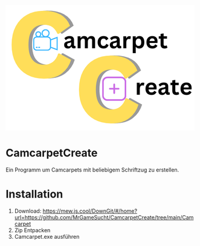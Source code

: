 ![logo](https://github.com/MrGameSucht/CamcarpetCreate/blob/main/CamcarpetCreateLogo.png)
# CamcarpetCreate
Ein Programm um Camcarpets mit beliebigem Schriftzug zu erstellen.

# Installation
1. Download: https://mew.js.cool/DownGit/#/home?url=https://github.com/MrGameSucht/CamcarpetCreate/tree/main/Camcarpet
2. Zip Entpacken
3. Camcarpet.exe ausführen
